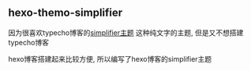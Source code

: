 ## hexo-themo-simplifier

因为很喜欢typecho博客的[simplifier主题](https://github.com/xiamuguizhi/simplifier) 这种纯文字的主题, 但是又不想搭建typecho博客

hexo博客搭建起来比较方便, 所以编写了hexo博客的simplifier主题



